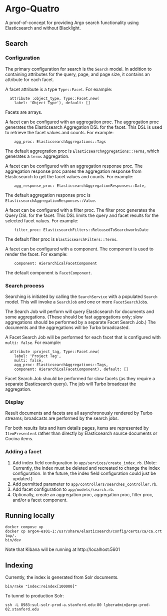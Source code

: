 # Argo-Quatro

A proof-of-concept for providing Argo search functionality using Elasticsearch and without Blacklight.

## Search
### Configuration
The primary configuration for search is the `Search` model. In addition to containing attributes for the query, page, and page size, it contains an attribute for each facet.

A facet attribute is a type `Type::Facet`. For example:
```
  attribute :object_type, Type::Facet.new(
    label: 'Object Type'), default: []
```
Facets are arrays.

A facet can be configured with an aggregation proc. The aggregation proc generates the Elasticsearch Aggregation DSL for the facet. This DSL is used to retrieve the facet values and counts. For example:
```
    agg_proc: ElasticsearchAggregations::Tags
```
The default aggregration proc is `ElasticsearchAggregations::Terms`, which generates a `terms` aggregation.

A facet can be configured with an aggregation response proc. The aggregation response proc parses the aggregation response from Elasticsearch to get the facet values and counts. For example:
```
    agg_response_proc: ElasticsearchAggregationResponses::Date,
```
The default aggregation response proc is `ElasticsearchAggregationResponses::Value`.

A facet can be configured with a filter proc. The filter proc generates the Query DSL for the facet. This DSL limits the query and facet results for the selected facet values. For example:
```
    filter_proc: ElasticsearchFilters::ReleasedToSearchworksDate
```
The default filter proc is `ElasticsearchFilters::Terms`.

A facet can be configured with a component. The component is used to render the facet. For example:
```
    component: HierarchicalFacetComponent
```
The default component is `FacetComponent`.

### Search process
Searching is initiated by calling the `SearchService` with a populated `Search` model. This will invoke a `SearchJob` and one or more `FacetSearchJob`s.

The Search Job will perform will query Elasticsearch for documents and some aggregations. (These should be fast aggregations only; slow aggregations should be performed by a separate Facet Search Job.) The documents and the aggregations will be Turbo broadcasted.

A Facet Search Job will be performed for each facet that is configured with `multi: false`. For example:
```
  attribute :project_tag, Type::Facet.new(
    label: 'Project Tag', 
    multi: false,
    agg_proc: ElasticsearchAggregations::Tags,
    component: HierarchicalFacetComponent), default: []
```
Facet Search Job should be performed for slow facets (as they require a separate Elasticsearch query). The job will Turbo broadcast the aggregation.

### Display
Result documents and facets are all asynchronously rendered by Turbo streams; broadcasts are performed by the search jobs.

For both results lists and item details pages, items are represented by `ItemPresenter`s rather than directly by Elasticsearch source documents or Cocina items.


### Adding a facet
1. Add index field configuration to `app/services/create_index.rb`. (Note: Currently, the index must be deleted and recreated to change the index configuration. In the future, the index field configuration could just be updated.)
2. Add permitted parameter to `app/controllers/searches_controller.rb`.
3. Add facet configuration to `app/models/search.rb`.
4. Optionally, create an aggregation proc, aggregation proc, filter proc, and/or a facet component.

## Running locally
```
docker compose up
docker cp argo4-es01-1:/usr/share/elasticsearch/config/certs/ca/ca.crt tmp/.
bin/dev
```

Note that Kibana will be running at http://localhost:5601


## Indexing
Currently, the index is generated from Solr documents.
```
bin/rake "index:reindex[100000]"
```

To tunnel to production Solr:
```
ssh -L 8983:sul-solr-prod-a.stanford.edu:80 lyberadmin@argo-prod-02.stanford.edu
```
